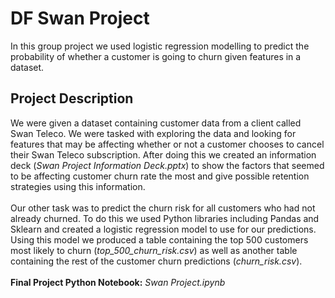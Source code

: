 # DF Swan Project
In this group project we used logistic regression modelling to predict the probability of whether a customer is going to churn given features in a dataset.

## Project Description
We were given a dataset containing customer data from a client called Swan Teleco. We were tasked with exploring the data and looking for features that may be affecting whether or not a customer chooses to cancel their Swan Teleco subscription. After doing this we created an information deck (<i>Swan Project Information Deck.pptx</i>) to show the factors that seemed to be affecting customer churn rate the most and give possible retention strategies using this information. 
\
\
Our other task was to predict the churn risk for all customers who had not already churned. To do this we used Python libraries including Pandas and Sklearn and created a logistic regression model to use for our predictions. Using this model we produced a table containing the top 500 customers most likely to churn (<i>top_500_churn_risk.csv</i>) as well as another table containing the rest of the customer churn predictions (<i>churn_risk.csv</i>).
\
\
<b>Final Project Python Notebook:</b> <i>Swan Project.ipynb</i>
